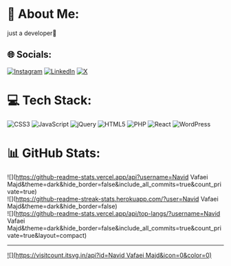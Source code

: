 # 💫 About Me:
just a developer🙂


## 🌐 Socials:
[![Instagram](https://img.shields.io/badge/Instagram-%23E4405F.svg?logo=Instagram&logoColor=white)](https://instagram.com/https://www.instagram.com/navid_vafaei_majd/) [![LinkedIn](https://img.shields.io/badge/LinkedIn-%230077B5.svg?logo=linkedin&logoColor=white)](https://linkedin.com/in/https://ir.linkedin.com/in/navidvafaei) [![X](https://img.shields.io/badge/X-black.svg?logo=X&logoColor=white)](https://x.com/https://twitter.com/NavidVafaeiMajd) 

# 💻 Tech Stack:
![CSS3](https://img.shields.io/badge/css3-%231572B6.svg?style=for-the-badge&logo=css3&logoColor=white) ![JavaScript](https://img.shields.io/badge/javascript-%23323330.svg?style=for-the-badge&logo=javascript&logoColor=%23F7DF1E) ![jQuery](https://img.shields.io/badge/jquery-%230769AD.svg?style=for-the-badge&logo=jquery&logoColor=white) ![HTML5](https://img.shields.io/badge/html5-%23E34F26.svg?style=for-the-badge&logo=html5&logoColor=white) ![PHP](https://img.shields.io/badge/php-%23777BB4.svg?style=for-the-badge&logo=php&logoColor=white) ![React](https://img.shields.io/badge/react-%2320232a.svg?style=for-the-badge&logo=react&logoColor=%2361DAFB) ![WordPress](https://img.shields.io/badge/WordPress-%23117AC9.svg?style=for-the-badge&logo=WordPress&logoColor=white)
# 📊 GitHub Stats:
![](https://github-readme-stats.vercel.app/api?username=Navid Vafaei Majd&theme=dark&hide_border=false&include_all_commits=true&count_private=true)<br/>
![](https://github-readme-streak-stats.herokuapp.com/?user=Navid Vafaei Majd&theme=dark&hide_border=false)<br/>
![](https://github-readme-stats.vercel.app/api/top-langs/?username=Navid Vafaei Majd&theme=dark&hide_border=false&include_all_commits=true&count_private=true&layout=compact)

---
[![](https://visitcount.itsvg.in/api?id=Navid Vafaei Majd&icon=0&color=0)](https://visitcount.itsvg.in)

<!-- Proudly created with GPRM ( https://gprm.itsvg.in ) -->
